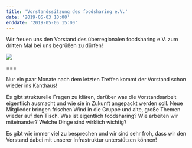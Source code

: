 ```yaml
---
title: 'Vorstandssitzung des foodsharing e.V.'
date: '2019-05-03 10:00'
enddate: '2019-05-05 15:00'
---
```


Wir freuen uns den Vorstand des überregionalen foodsharing e.V. zum dritten Mal bei uns begrüßen zu dürfen!

![](/pics/fsdeBoard18.jpg)

===

Nur ein paar Monate nach dem letzten Treffen kommt der Vorstand schon wieder ins Kanthaus!

Es gibt strukturelle Fragen zu klären, darüber was die Vorstandsarbeit eigentlich ausmacht und wie sie in Zukunft angepackt werden soll. Neue Mitglieder bringen frischen Wind in die Gruppe und alte, große Themen wieder auf den Tisch. Was ist eigentlich foodsharing? Wie arbeiten wir miteinander? Welche Dinge sind wirklich wichtig?

Es gibt wie immer viel zu besprechen und wir sind sehr froh, dass wir den Vorstand dabei mit unserer Infrastruktur unterstützen können!
